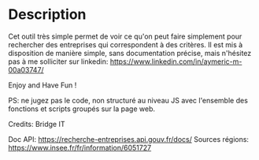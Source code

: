 # Description
Cet outil très simple permet de voir ce qu'on peut faire simplement pour rechercher des entreprises qui correspondent à des critères.
Il est mis à disposition de manière simple, sans documentation précise, mais n'hésitez pas à me solliciter sur linkedin: https://www.linkedin.com/in/aymeric-m-00a03747/

Enjoy and Have Fun !

PS: ne jugez pas le code, non structuré au niveau JS avec l'ensemble des fonctions et scripts groupés sur la page web. 

Credits: Bridge IT

Doc API: https://recherche-entreprises.api.gouv.fr/docs/
Sources régions: https://www.insee.fr/fr/information/6051727
